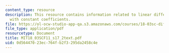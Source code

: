 ```yaml
---
content_type: resource
description: This resource contains information related to linear differential operators
  with constant coefficients.
file: https://ol-ocw-studio-app-qa.s3.amazonaws.com/courses/18-03sc-differential-equations-fall-2011/0d56447023ec764fb2f3295da2458c4e_MIT18_03SCF11_s17_2text.pdf
file_type: application/pdf
resourcetype: Document
title: MIT18_03SCF11_s17_2text.pdf
uid: 0d564470-23ec-764f-b2f3-295da2458c4e
---
```


